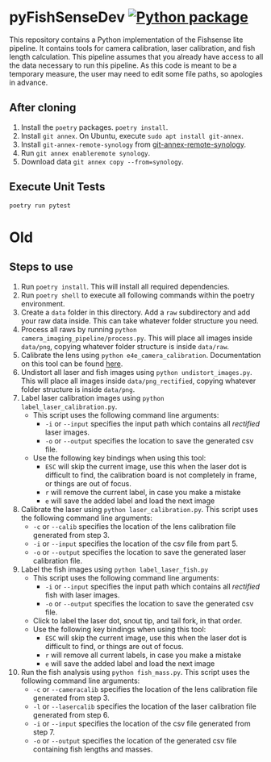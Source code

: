 # pyFishSenseDev [![Python package](https://github.com/UCSD-E4E/pyFishSenseDev/actions/workflows/python-package.yml/badge.svg)](https://github.com/UCSD-E4E/pyFishSenseDev/actions/workflows/python-package.yml)
This repository contains a Python implementation of the Fishsense lite pipeline. It contains tools for camera calibration, laser calibration, and fish length calculation. This pipeline assumes that you already have access to all the data necessary to run this pipeline. As this code is meant to be a temporary measure, the user may need to edit some file paths, so apologies in advance. 

## After cloning
1. Install the `poetry` packages.  `poetry install`.
2. Install `git annex`.  On Ubuntu, execute `sudo apt install git-annex`.
3. Install `git-annex-remote-synology` from [git-annex-remote-synology](https://github.com/UCSD-E4E/git-annex-remote-synology).
4. Run `git annex enableremote synology`.
5. Download data `git annex copy --from=synology`.

## Execute Unit Tests
```
poetry run pytest
```


# Old
## Steps to use
1. Run `poetry install`. This will install all required dependencies.
2. Run `poetry shell` to execute all following commands within the poetry environment.
3. Create a `data` folder in this directory. Add a `raw` subdirectory and add your raw data inside. This can take whatever folder structure you need. 
4. Process all raws by running `python camera_imaging_pipeline/process.py`. This will place all images inside `data/png`, copying whatever folder structure is inside `data/raw`.
4. Calibrate the lens using `python e4e_camera_calibration`. Documentation on this tool can be found [here](https://github.com/UCSD-E4E/e4e-camera-calibration).
5. Undistort all laser and fish images using `python undistort_images.py`. This will place all images inside `data/png_rectified`, copying whatever folder structure is inside `data/png`.
6. Label laser calibration images using `python label_laser_calibration.py`. 
     * This script uses the following command line arguments: 
        * `-i` or `--input` specifies the input path which contains all *rectified* laser images.
        * `-o` or `--output` specifies the location to save the generated csv file.
     * Use the following key bindings when using this tool: 
        * `ESC` will skip the current image, use this when the laser dot is difficult to find, the calibration board is not completely in frame, or things are out of focus.
        * `r` will remove the current label, in case you make a mistake
        * `e` will save the added label and load the next image
7. Calibrate the laser using `python laser_calibration.py`. This script uses the following command line arguments:
     * `-c` or `--calib` specifies the location of the lens calibration file generated from step 3. 
     * `-i` or `--input` specifies the location of the csv file from part 5. 
     * `-o` or `--output` specifies the location to save the generated laser calibration file.
8. Label the fish images using `python label_laser_fish.py`
     * This script uses the following command line arguments: 
        * `-i` or `--input` specifies the input path which contains all *rectified* fish with laser images.
        * `-o` or `--output` specifies the location to save the generated csv file.
     * Click to label the laser dot, snout tip, and tail fork, in that order. 
     * Use the following key bindings when using this tool: 
        * `ESC` will skip the current image, use this when the laser dot is difficult to find, or things are out of focus.
        * `r` will remove all current labels, in case you make a mistake
        * `e` will save the added label and load the next image
9. Run the fish analysis using `python fish_mass.py`. This script uses the following command line arguments: 
     * `-c` or `--cameracalib` specifies the location of the lens calibration file generated from step 3. 
     * `-l` or `--lasercalib` specifies the location of the laser calibration file generated from step 6.
     * `-i` or `--input` specifies the location of the csv file generated from step 7.
     * `-o` or `--output` specifies the location of the generated csv file containing fish lengths and masses. 
